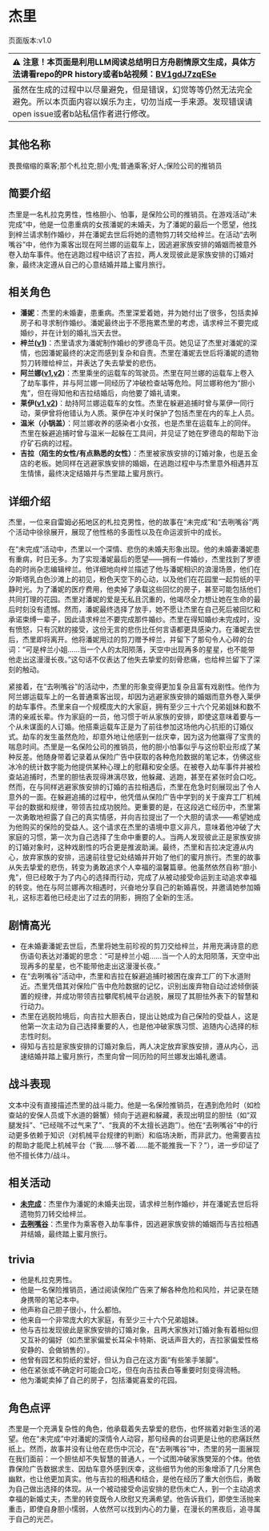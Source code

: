 # 杰里
页面版本:v1.0
 

| :warning: 注意！本页面是利用LLM阅读总结明日方舟剧情原文生成，具体方法请看repo的PR history或者b站视频：[BV1gdJ7zqESe](https://www.bilibili.com/video/BV1gdJ7zqESe/)         |
|:----------------------------|
| 虽然在生成的过程中以尽量避免，但是错误，幻觉等等仍然无法完全避免。所以本页面内容以娱乐为主，切勿当成一手来源。发现错误请open issue或者b站私信作者进行修改。|



## 其他名称
畏畏缩缩的乘客;那个札拉克;胆小鬼;普通乘客;好人;保险公司的推销员
## 简要介绍
杰里是一名札拉克男性，性格胆小、怕事，是保险公司的推销员。在游戏活动“未完成”中，他是一位患重病的女孩潘妮的未婚夫，为了潘妮的最后一个愿望，他找到梓兰请求制作婚纱，并在潘妮去世后将她的遗物剪刀转交给梓兰。在活动“去咧嘴谷”中，他作为乘客出现在阿兰娜的运载车上，因逃避家族安排的婚姻而被意外卷入劫车事件。他在逃跑过程中结识了吉拉，两人发现彼此是家族安排的订婚对象，最终决定遵从自己的心意结婚并踏上蜜月旅行。
## 相关角色
-   **潘妮**：杰里的未婚妻，患重病。杰里深爱着她，并为她付出了很多，包括卖掉房子和寻求制作婚纱。潘妮最终出于不愿拖累杰里的考虑，请求梓兰不要完成婚纱，并在计划的婚礼当天去世。
-   **梓兰([v1](char_278_orchid.md))**：杰里请求为潘妮制作婚纱的罗德岛干员。她见证了杰里对潘妮的深情，也因潘妮最终的决定而感到复杂和自责。杰里在潘妮去世后将潘妮的遗物剪刀转赠给梓兰，并表达了失去挚爱的悲伤。
-   **阿兰娜([v1](char_4178_alanna.md),[v2](../char_v3/char_4178_alanna.md))**：杰里乘坐的运载车的驾驶员。杰里在阿兰娜的运载车上卷入了劫车事件，并与阿兰娜一同经历了冲破检查站等危险。阿兰娜称他为“胆小鬼”，但在得知他和吉拉结婚后，向他要了婚礼请柬。
-   **莱伊([v1](char_4117_ray.md),[v2](../char_v3/char_4117_ray.md))**：劫持阿兰娜运载车的女性。杰里在躲避追捕时曾与莱伊一同行动，莱伊曾将他错认为人质。莱伊在冲关时保护了包括杰里在内的车上人员。
-   **温米（小锅盖）**：阿兰娜收养的感染者小女孩，也是杰里在运载车上的同伴。杰里在躲避追捕时曾与温米一起躲在工具间，并见证了她在罗德岛的帮助下治疗矿石病的过程。
-   **吉拉（陌生的女性/有点熟悉的女性）**：杰里被家族安排的订婚对象，也是五金店的老板。她同样在逃避家族安排的婚姻，在逃跑过程中与杰里意外相遇并互生情愫，最终决定结婚并与杰里踏上蜜月旅行。
## 详细介绍
杰里，一位来自雷姆必拓地区的札拉克男性，他的故事在“未完成”和“去咧嘴谷”两个活动中徐徐展开，展现了他性格的多面性以及在命运波折中的成长。

在“未完成”活动中，杰里以一个深情、悲伤的未婚夫形象出现。他的未婚妻潘妮患有重病，时日无多。为了实现潘妮最后的愿望——拥有一件婚纱，杰里找到了罗德岛的时尚杂志编辑梓兰。他详细地向梓兰描述了他与潘妮相识的浪漫场景，他们在汐斯塔乳白色沙滩上的初见，粉色天空下的心动，以及他们在花园里一起剪纸的平静时光。为了潘妮的医疗费用，他卖掉了承载这些回忆的房子，甚至可能包括他们共同打理的花园。杰里对潘妮的爱是无私且沉重的，他竭尽全力想让她在生命的最后时刻没有遗憾。然而，潘妮最终选择了放手，她不愿让杰里在自己死后被回忆和承诺束缚一辈子，因此请求梓兰不要完成那件婚纱。杰里在得知婚纱未完成时，没有愤怒，只有沉默的接受，这份无言的悲伤比任何言语都更具感染力。在潘妮去世后，杰里即将离开。他将潘妮用过的剪刀赠予梓兰，并留下了那句令人心碎的台词：“可是梓兰小姐......当一个人的太阳陨落，天空中出现再多的星星，也不能带他走出这漫漫长夜。”这句话不仅表达了他失去挚爱的刻骨悲痛，也给梓兰留下了深刻的触动。

紧接着，在“去咧嘴谷”的活动中，杰里的形象变得更加复杂且富有戏剧性。他作为阿兰娜运载车上的一名普通乘客出现，却因为逃避家族安排的婚姻而意外卷入莱伊的劫车事件。杰里来自一个规模庞大的大家庭，拥有至少三十六个兄弟姐妹和数不清的亲戚长辈。作为家庭的一员，他习惯于听从家族的安排，即使这意味着要与一个从未谋面的人订婚。他搭乘运载车正是为了前往参加这场他内心抗拒的订婚仪式。劫车的发生虽然危险，却意外地让他感到一丝庆幸，因为这为他赢得了宝贵的喘息时间。杰里是一名保险公司的推销员，他的胆小怕事似乎与这份职业形成了某种反差。他随身带着记录着从保险广告中获取的各种危险数据的笔记本，仿佛这些冰冷的统计数字能为他提供某种心理上的慰藉和安全感。在被卷入劫车事件并被检查站追捕时，杰里的胆怯表现得淋漓尽致，他躲藏、逃跑，甚至在紧张时会口吃。然而，在与同样逃避家族安排的订婚的吉拉相遇后，杰里在危急时刻展现出了令人意外的一面。在躲避追捕的过程中，他凭借从保险广告中学到的关于废弃工厂机械平台的数据和规律，带领吉拉成功脱险。更重要的是，在这段逃亡经历中，杰里第一次勇敢地袒露了自己的真实情感，并向吉拉提出了一个大胆的请求——希望她成为他购买的保险的受益人。这个请求在杰里的语境中意义非凡，意味着他冲破了大家庭的习惯，第一次为自己选择了生命中重要的人。当两人发现彼此正是家族安排的订婚对象时，这种戏剧性的巧合更是推波助澜。最终，杰里和吉拉决定遵从内心，放弃家族的安排，迅速前往登记处结婚并开始了他们的蜜月旅行。杰里的故事从失去挚爱的悲伤，转变为勇敢追求个人幸福的温馨篇章。他虽然依然自称“胆小鬼”，但已经敢于为了内心的选择而行动，完成了从被动接受命运到主动追求幸福的转变。他在与阿兰娜再次相遇时，兴奋地分享自己的新婚喜悦，并邀请她参加婚礼，这标志着他已经走出了过去的阴影，拥抱了全新的生活。
## 剧情高光
*   在未婚妻潘妮去世后，杰里将她生前珍视的剪刀交给梓兰，并用充满诗意的悲伤语句表达对潘妮的思念：“可是梓兰小姐......当一个人的太阳陨落，天空中出现再多的星星，也不能带他走出这漫漫长夜。”
*   在“去咧嘴谷”活动中，杰里和吉拉在躲避追捕时被困在废弃工厂的下水道附近。杰里凭借其对保险广告中危险数据的记忆，识别出废弃物自动过滤倾倒装置的规律，并成功带领吉拉攀爬机械平台逃脱，展现了其胆怯外表下的智慧和行动力。
*   杰里在逃脱险境后，向吉拉大胆表白，提出让她成为自己保险的受益人，这是他第一次主动为自己选择重要的人，也是他冲破家族习惯、追随内心选择的标志性时刻。
*   得知与吉拉是家族安排的订婚对象后，两人决定放弃家族安排，遵从内心，迅速结婚并踏上蜜月旅行，杰里向曾一同历险的阿兰娜发出婚礼邀请。
## 战斗表现
文本中没有直接描述杰里的战斗能力。他是一名保险推销员，在遇到危险时（如检查站的安保人员或下水道的磐蟹）倾向于逃避和躲藏，表现出明显的胆怯（如“双腿发抖”、“已经喘不过气来了”、“我真的不太擅长逃跑”）。他在“去咧嘴谷”中的行动更多依赖于知识（对机械平台规律的判断）和临场决断，而非武力。他需要吉拉的帮助才能爬上机械平台（“我......够不着......能不能推我一下？”），进一步印证了他不擅长体力/战斗。
## 相关活动
-   **[未完成](../stories/story_orchid_set_1.md)**：杰里作为潘妮的未婚夫出现，请求梓兰制作婚纱，并在潘妮去世后将遗物剪刀转交给梓兰。
-   **[去咧嘴谷](../stories/act16mini.md)**：杰里作为乘客卷入劫车事件，因逃避家族安排的婚姻而与吉拉相遇并结婚，最终踏上蜜月旅行。
## trivia
*   他是札拉克男性。
*   他是一名保险推销员，通过阅读保险广告来了解各种危险和风险，并记录在随身携带的笔记本中。
*   他声称自己胆子很小，什么都怕。
*   他来自一个非常庞大的大家庭，有至少三十六个兄弟姐妹。
*   他与吉拉发现彼此是家族安排的订婚对象，且两大家族对订婚对象有着相似但又互补的偏好（如杰里家偏爱长耳朵卡特斯、说话声音大的，吉拉家偏爱性格安静的、会做销售的）。
*   他曾有园艺和剪纸的爱好，但认为自己在这方面“有些笨手笨脚”。
*   他在紧张或不确定时可能会口吃，但在向吉拉表白等重要时刻变得流畅。
*   他为潘妮卖掉了自己的房子，包括潘妮喜爱的花园。
## 角色点评
杰里是一个充满复杂性的角色，他承载着失去挚爱的悲伤，也怀揣着对新生活的渴望。他在“未完成”中对潘妮的深情令人动容，那句经典的台词更是让他的悲痛跃然纸上。然而，故事并没有让他在悲伤中沉沦，在“去咧嘴谷”中，杰里的另一面展现在我们面前：一个胆怯却不失智慧的普通人，一个试图冲破家族樊笼的个体。他依靠保险广告数据求生、因劫车意外感到庆幸，这些细节为他的形象增添了几分黑色幽默，也让他更加真实。他与吉拉的相遇和结合，是他在经历了重大创伤后，勇敢为自己做出选择的体现。从一个被动接受命运安排的悲伤未亡人，到一个主动追求幸福的新婚丈夫，杰里的转变既令人欣慰又充满希望。他告诉我们，即使生活抛来重击，即使自身胆小懦弱，人依然可以找到内心的力量，在漫长的黑夜后，追寻属于自己的光芒。